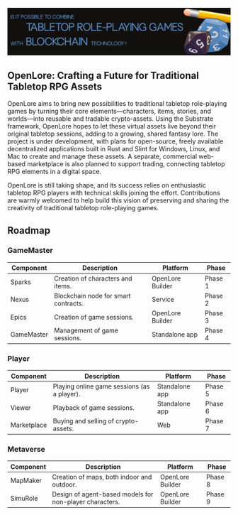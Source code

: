 ![OpenLore Banner](../images/banner.png)

## OpenLore: Crafting a Future for Traditional Tabletop RPG Assets

OpenLore aims to bring new possibilities to traditional tabletop role-playing games by turning their core elements—characters, items, stories, and worlds—into reusable and tradable crypto-assets. Using the Substrate framework, OpenLore hopes to let these virtual assets live beyond their original tabletop sessions, adding to a growing, shared fantasy lore. The project is under development, with plans for open-source, freely available decentralized applications built in Rust and Slint for Windows, Linux, and Mac to create and manage these assets. A separate, commercial web-based marketplace is also planned to support trading, connecting tabletop RPG elements in a digital space.

OpenLore is still taking shape, and its success relies on enthusiastic tabletop RPG players with technical skills joining the effort. Contributions are warmly welcomed to help build this vision of preserving and sharing the creativity of traditional tabletop role-playing games.

## Roadmap

### GameMaster

| Component     | Description                                                  | Platform            | Phase  |
|---------------|--------------------------------------------------------------|---------------------|--------|
| Sparks        | Creation of characters and items.                            | OpenLore Builder    | Phase 1 |
| Nexus         | Blockchain node for smart contracts.                         | Service             | Phase 2 |
| Epics         | Creation of game sessions.                                   | OpenLore Builder    | Phase 3 |
| GameMaster    | Management of game sessions.                                 | Standalone app      | Phase 4 |

### Player

| Component     | Description                                                  | Platform            | Phase  |
|---------------|--------------------------------------------------------------|---------------------|--------|
| Player        | Playing online game sessions (as a player).                  | Standalone app      | Phase 5 |
| Viewer        | Playback of game sessions.                                   | Standalone app      | Phase 6 |
| Marketplace   | Buying and selling of crypto-assets.                         | Web                 | Phase 7 |

### Metaverse

| Component     | Description                                                  | Platform            | Phase  |
|---------------|--------------------------------------------------------------|---------------------|--------|
| MapMaker      | Creation of maps, both indoor and outdoor.                   | OpenLore Builder    | Phase 8 |
| SimuRole      | Design of agent-based models for non-player characters.      | OpenLore Builder    | Phase 9 |
